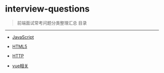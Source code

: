 # interview-questions    

> 前端面试常考问题分类整理汇总
目录
---     

- [JavaScript](JavaScript.md)
    
- [HTML5](HTML5.md)
    
- [HTTP](HTTP.md)
    
- [vue相关](vue.md)

